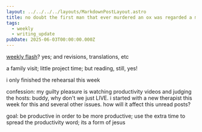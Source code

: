 ```yaml
---
layout: ../../../../layouts/MarkdownPostLayout.astro
title: no doubt the first man that ever murdered an ox was regarded a murderer (2025-22 weekly post)
tags:
  - weekly
  - writing_update
pubDate: 2025-06-03T00:00:00.000Z
---
```


[weekly flash](https://konger.online/posts/writing/weekly-flash/001-an-analysis/)? yes; and revisions, translations, etc

a family visit; little project time; but reading, still, yes!

i only finished the rehearsal this week

confession: my guilty pleasure is watching productivity videos and judging the hosts: buddy, why don't we just LIVE. i started with a new therapist this week for this and several other issues. how will it affect this unread posts?

goal: be productive in order to be more productive; use the extra time to spread the productivity word; its a form of jesus
